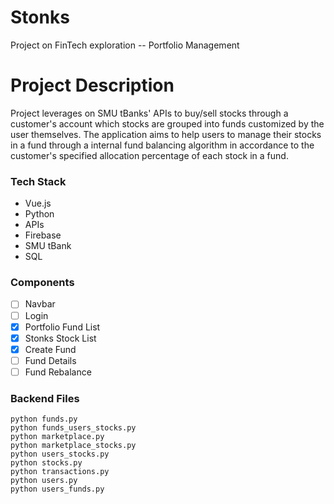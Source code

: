 # Stonks
Project on FinTech exploration -- Portfolio Management


# Project Description
Project leverages on SMU tBanks' APIs to buy/sell stocks through a customer's account which stocks are grouped into funds customized by the user themselves. The application aims to help users to manage their stocks in a fund through a internal fund balancing algorithm in accordance to the customer's specified allocation percentage of each stock in a fund.

### Tech Stack
- Vue.js
- Python
- APIs
- Firebase
- SMU tBank
- SQL

### Components
- [ ] Navbar
- [ ] Login
- [X] Portfolio Fund List
- [X] Stonks Stock List
- [x] Create Fund 
- [ ] Fund Details
- [ ] Fund Rebalance

### Backend Files
```
python funds.py
python funds_users_stocks.py
python marketplace.py
python marketplace_stocks.py
python users_stocks.py
python stocks.py
python transactions.py
python users.py
python users_funds.py

```
